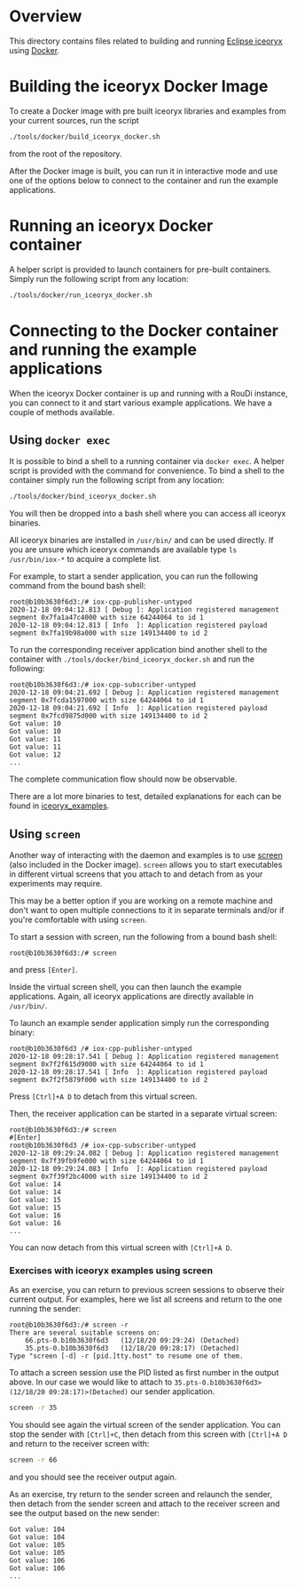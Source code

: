 # Overview

This directory contains files related to building and running
[Eclipse iceoryx](https://github.com/eclipse-iceoryx/iceoryx) using
[Docker](https://www.docker.com/).

# Building the iceoryx Docker Image

To create a Docker image with pre built iceoryx libraries and examples from your
current sources, run the script
```sh
./tools/docker/build_iceoryx_docker.sh
```
from the root of the repository.


After the Docker image is built, you can run it in interactive mode and use one
of the options below to connect to the container and run the example applications.

# Running an iceoryx Docker container

A helper script is provided to launch containers for pre-built containers.
Simply run the following script from any location:
```sh
./tools/docker/run_iceoryx_docker.sh
```

# Connecting to the Docker container and running the example applications

When the iceoryx Docker container is up and running with a RouDi instance, you can
connect to it and start various example applications.
We have a couple of methods available.

## Using `docker exec`

It is possible to bind a shell to a running container via `docker exec`. A helper
script is provided with the command for convenience.
To bind a shell to the container simply run the following script from any location:
```sh
./tools/docker/bind_iceoryx_docker.sh
```
You will then be dropped into a bash shell where you can access all iceoryx binaries.

All iceoryx binaries are installed in `/usr/bin/` and can be used directly. If you
are unsure which iceoryx commands are available type `ls /usr/bin/iox-*` to acquire
a complete list.

For example, to start a sender application, you can run the following command from
the bound bash shell:

```
root@b10b3630f6d3:/# iox-cpp-publisher-untyped
2020-12-18 09:04:12.813 [ Debug ]: Application registered management segment 0x7fa1a47c4000 with size 64244064 to id 1
2020-12-18 09:04:12.813 [ Info  ]: Application registered payload segment 0x7fa19b98a000 with size 149134400 to id 2
```

To run the corresponding receiver application bind another shell to the container
with `./tools/docker/bind_iceoryx_docker.sh` and run the following:

```
root@b10b3630f6d3:/# iox-cpp-subscriber-untyped
2020-12-18 09:04:21.692 [ Debug ]: Application registered management segment 0x7fcda1597000 with size 64244064 to id 1
2020-12-18 09:04:21.692 [ Info  ]: Application registered payload segment 0x7fcd9875d000 with size 149134400 to id 2
Got value: 10
Got value: 10
Got value: 11
Got value: 11
Got value: 12
...
```

The complete communication flow should now be observable.

There are a lot more binaries to test, detailed explanations for each can be
found in [iceoryx_examples](./../../iceoryx_examples).

## Using `screen`

Another way of interacting with the daemon and examples is to use
[screen](https://www.gnu.org/software/screen/) (also included in the Docker image).
`screen` allows you to start executables in different virtual screens that you
attach to and detach from as your experiments may require.

This may be a better option if you are working on a remote machine and don't
want to open multiple connections to it in separate terminals and/or if you're
comfortable with using `screen`.

To start a session with screen, run the following from a bound bash shell:

```
root@b10b3630f6d3:/# screen
```

and press `[Enter]`.

Inside the virtual screen shell, you can then launch the example applications.
Again, all iceoryx applications are directly available in `/usr/bin/`.

To launch an example sender application simply run the corresponding binary:

```
root@b10b3630f6d3 /# iox-cpp-publisher-untyped
2020-12-18 09:28:17.541 [ Debug ]: Application registered management segment 0x7f2f615d9000 with size 64244064 to id 1
2020-12-18 09:28:17.541 [ Info  ]: Application registered payload segment 0x7f2f5879f000 with size 149134400 to id 2
```

Press `[Ctrl]+A D` to detach from this virtual screen.

Then, the receiver application can be started in a separate virtual screen:

```
root@b10b3630f6d3:/# screen
#[Enter]
root@b10b3630f6d3 /# iox-cpp-subscriber-untyped
2020-12-18 09:29:24.082 [ Debug ]: Application registered management segment 0x7f39fb9fe000 with size 64244064 to id 1
2020-12-18 09:29:24.083 [ Info  ]: Application registered payload segment 0x7f39f2bc4000 with size 149134400 to id 2
Got value: 14
Got value: 14
Got value: 15
Got value: 15
Got value: 16
Got value: 16
...
```

You can now detach from this virtual screen with `[Ctrl]+A D`.

### Exercises with iceoryx examples using screen

As an exercise, you can return to previous screen sessions to observe their current
output. For examples, here we list all screens and return to the one running the
sender:

```
root@b10b3630f6d3:/# screen -r
There are several suitable screens on:
	66.pts-0.b10b3630f6d3	(12/18/20 09:29:24)	(Detached)
	35.pts-0.b10b3630f6d3	(12/18/20 09:28:17)	(Detached)
Type "screen [-d] -r [pid.]tty.host" to resume one of them.
```

To attach a screen session use the PID listed as first number in the output above.
In our case we would like to attach to
`35.pts-0.b10b3630f6d3>  (12/18/20 09:28:17)>(Detached)` our sender application.

```sh
screen -r 35
```

You should see again the virtual screen of the sender application. You can stop
the sender with `[Ctrl]+C`, then detach from this screen with `[Ctrl]+A D`
and return to the receiver screen with:

```sh
screen -r 66
```

and you should see the receiver output again.

As an exercise, try return to the sender screen and relaunch the sender, then
detach from the sender screen and attach to the receiver screen and see the
output based on the new sender:

```
Got value: 104
Got value: 104
Got value: 105
Got value: 105
Got value: 106
Got value: 106
...
```
